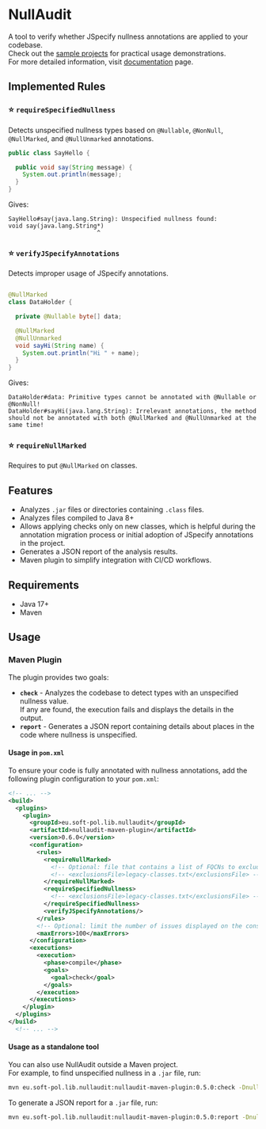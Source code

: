# NullAudit

A tool to verify whether JSpecify nullness annotations are applied to your codebase.  
Check out the [sample projects](examples) for practical usage demonstrations.  
For more detailed information, visit [documentation](https://nullaudit.soft-pol.eu) page.

## Implemented Rules

### :star: `requireSpecifiedNullness`

Detects unspecified nullness types based on `@Nullable`, `@NonNull`, `@NullMarked`, and
`@NullUnmarked` annotations.

```java
public class SayHello {

  public void say(String message) {
    System.out.println(message);
  }
}
```

Gives:

```
SayHello#say(java.lang.String): Unspecified nullness found:
void say(java.lang.String*)
                         ^
```

### :star: `verifyJSpecifyAnnotations`

Detects improper usage of JSpecify annotations.

```java

@NullMarked
class DataHolder {

  private @Nullable byte[] data;

  @NullMarked
  @NullUnmarked
  void sayHi(String name) {
    System.out.println("Hi " + name);
  }
}
```

Gives:

```
DataHolder#data: Primitive types cannot be annotated with @Nullable or @NonNull!
DataHolder#sayHi(java.lang.String): Irrelevant annotations, the method should not be annotated with both @NullMarked and @NullUnmarked at the same time!
```

### :star: `requireNullMarked`

Requires to put `@NullMarked` on classes.

## Features

- Analyzes `.jar` files or directories containing `.class` files.
- Analyzes files compiled to Java 8+
- Allows applying checks only on new classes, which is helpful during the annotation migration
  process or initial adoption of JSpecify annotations in the project.
- Generates a JSON report of the analysis results.
- Maven plugin to simplify integration with CI/CD workflows.

## Requirements

- Java 17+
- Maven

## Usage

### Maven Plugin

The plugin provides two goals:

- **`check`** - Analyzes the codebase to detect types with an unspecified nullness value.  
  If any are found, the execution fails and displays the details in the output.
- **`report`** - Generates a JSON report containing details about places in the code where
  nullness is unspecified.

#### Usage in `pom.xml`

To ensure your code is fully annotated with nullness annotations, add the following plugin
configuration to your `pom.xml`:

```xml
<!-- ... -->
<build>
  <plugins>
    <plugin>
      <groupId>eu.soft-pol.lib.nullaudit</groupId>
      <artifactId>nullaudit-maven-plugin</artifactId>
      <version>0.6.0</version>
      <configuration>
        <rules>
          <requireNullMarked>
            <!-- Optional: file that contains a list of FQCNs to exclude -->
            <!-- <exclusionsFile>legacy-classes.txt</exclusionsFile> -->
          </requireNullMarked>
          <requireSpecifiedNullness>
            <!-- <exclusionsFile>legacy-classes.txt</exclusionsFile> -->
          </requireSpecifiedNullness>
          <verifyJSpecifyAnnotations/>
        </rules>
        <!-- Optional: limit the number of issues displayed on the console -->
        <maxErrors>100</maxErrors>
      </configuration>
      <executions>
        <execution>
          <phase>compile</phase>
          <goals>
            <goal>check</goal>
          </goals>
        </execution>
      </executions>
    </plugin>
  </plugins>
</build>
  <!-- ... -->
```

#### Usage as a standalone tool

You can also use NullAudit outside a Maven project.  
For example, to find unspecified nullness in a `.jar` file, run:

```bash
mvn eu.soft-pol.lib.nullaudit:nullaudit-maven-plugin:0.5.0:check -Dnullaudit.input=log4j-core-2.24.3.jar
```

To generate a JSON report for a `.jar` file, run:

```bash
mvn eu.soft-pol.lib.nullaudit:nullaudit-maven-plugin:0.5.0:report -Dnullaudit.input=log4j-core-2.24.3.jar -Dnullaudit.reportFile=report.json
```
